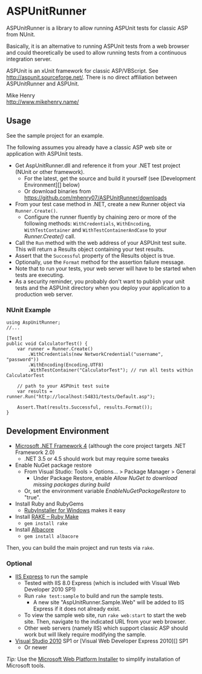 # ASPUnitRunner

ASPUnitRunner is a library to allow running ASPUnit tests for classic ASP 
from NUnit.

Basically, it is an alternative to running ASPUnit tests from a web browser 
and could theoretically be used to allow running tests from a continuous 
integration server.

ASPUnit is an xUnit framework for classic ASP/VBScript. See 
<http://aspunit.sourceforge.net/>. There is no direct affiliation between 
ASPUnitRunner and ASPUnit.

Mike Henry  
<http://www.mikehenry.name/>


## Usage

See the sample project for an example.

The following assumes you already have a classic ASP web site or application
with ASPUnit tests.

* Get AspUnitRunner.dll and reference it from your .NET test project (NUnit
  or other framework).
	* For the latest, get the source and build it yourself (see [Development
	  Environment][] below)
	* Or download binaries from
	  <https://github.com/mhenry07/ASPUnitRunner/downloads>
* From your test case method in .NET, create a new Runner object via 
  `Runner.Create()`.
	* Configure the runner fluently by chaining zero or more of the following
	  methods: `WithCredentials`, `WithEncoding`, `WithTestContainer` and 
	  `WithTestContainerAndCase` to your *Runner.Create()* call.
* Call the `Run` method with the web address of your ASPUnit test suite. This
  will return a Results object containing your test results.
* Assert that the `Successful` property of the Results object is true.
* Optionally, use the `Format` method for the assertion failure message.
* Note that to run your tests, your web server will have to be started when 
  tests are executing.
* As a security reminder, you probably don't want to publish your unit tests 
  and the ASPUnit directory when you deploy your application to a 
  production web server.

### NUnit Example

	using AspUnitRunner;
	//...
	
	[Test]
	public void CalculatorTest() {
		var runner = Runner.Create()
			.WithCredentials(new NetworkCredential("username", "password"))
			.WithEncoding(Encoding.UTF8)
			.WithTestContainer("CalculatorTest"); // run all tests within CalculatorTest
	
		// path to your ASPUnit test suite
		var results = runner.Run("http://localhost:54831/tests/Default.asp");
	
		Assert.That(results.Successful, results.Format());
	}


## Development Environment

* [Microsoft .NET Framework 4][] (although the core project targets .NET
  Framework 2.0)
	* .NET 3.5 or 4.5 should work but may require some tweaks
* Enable NuGet package restore
	* From Visual Studio: Tools > Options... > Package Manager > General
		* Under Package Restore, enable *Allow NuGet to download missing 
		  packages during build*
	* Or, set the environment variable *EnableNuGetPackageRestore* to "true".
* Install Ruby and RubyGems
	* [RubyInstaller for Windows](http://rubyinstaller.org/) makes it easy
* Install [RAKE – Ruby Make](http://rake.rubyforge.org/)
	* `gem install rake`
* Install [Albacore](http://albacorebuild.net/)
	* `gem install albacore`

Then, you can build the main project and run tests via `rake`.

### Optional

* [IIS Express][] to run the sample
	* Tested with IIS 8.0 Express (which is included with Visual Web 
	  Developer 2010 SP1)
	* Run `rake test:sample` to build and run the sample tests.
		* A new site "AspUnitRunner.Sample.Web" will be added to IIS Express
		  if it does not already exist.
	* To view the sample web site, run `rake web:start` to start the web 
	  site. Then, navigate to the indicated URL from your web browser.
	* Other web servers (namely IIS) which support classic ASP should work 
	  but will likely require modifying the sample.
* [Visual Studio 2010][] SP1 or [Visual Web Developer Express 2010][] SP1
	* Or newer

*Tip:* Use the [Microsoft Web Platform Installer][] to simplify installation 
of Microsoft tools.

[Microsoft .NET Framework 4]: http://www.microsoft.com/en-us/download/details.aspx?id=17851
[Visual Web Developer Express 2010 SP1]: http://www.microsoft.com/visualstudio/en-us/products/2010-editions/visual-web-developer-express
[Visual Studio 2010]: http://www.microsoft.com/visualstudio/en-us/products/2010-editions
[IIS Express]: http://learn.iis.net/page.aspx/860/iis-express/
[Microsoft Web Platform Installer]: http://www.microsoft.com/web/downloads/platform.aspx
